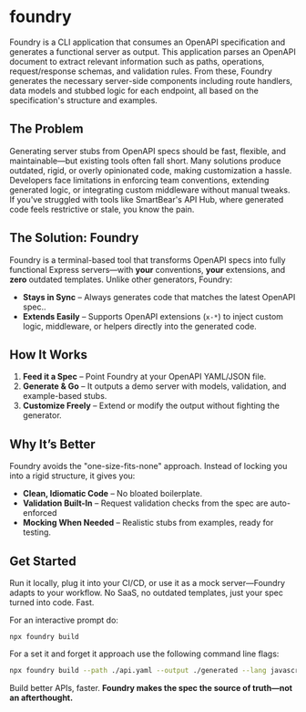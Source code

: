 # foundry

Foundry is a CLI application that consumes an OpenAPI specification and generates a functional server as output. This application parses an OpenAPI document to extract relevant information such as paths, operations, request/response schemas, and validation rules. From these, Foundry generates the necessary server-side components including route handlers, data models and stubbed logic for each endpoint, all based on the specification's structure and examples.

## **The Problem**

Generating server stubs from OpenAPI specs should be fast, flexible, and maintainable—but existing tools often fall short. Many solutions produce outdated, rigid, or overly opinionated code, making customization a hassle. Developers face limitations in enforcing team conventions, extending generated logic, or integrating custom middleware without manual tweaks. If you've struggled with tools like SmartBear's API Hub, where generated code feels restrictive or stale, you know the pain.

## **The Solution: Foundry**

Foundry is a terminal-based tool that transforms OpenAPI specs into fully functional Express servers—with **your** conventions, **your** extensions, and **zero** outdated templates. Unlike other generators, Foundry:

- **Stays in Sync** – Always generates code that matches the latest OpenAPI spec..
- **Extends Easily** – Supports OpenAPI extensions (`x-*`) to inject custom logic, middleware, or helpers directly into the generated code.

## **How It Works**

1. **Feed it a Spec** – Point Foundry at your OpenAPI YAML/JSON file.
2. **Generate & Go** – It outputs a demo server with models, validation, and example-based stubs.
3. **Customize Freely** – Extend or modify the output without fighting the generator.

## **Why It’s Better**

Foundry avoids the "one-size-fits-none" approach. Instead of locking you into a rigid structure, it gives you:

- **Clean, Idiomatic Code** – No bloated boilerplate.
- **Validation Built-In** – Request validation checks from the spec are auto-enforced
- **Mocking When Needed** – Realistic stubs from examples, ready for testing.

## **Get Started**

Run it locally, plug it into your CI/CD, or use it as a mock server—Foundry adapts to your workflow. No SaaS, no outdated templates, just your spec turned into code. Fast.

For an interactive prompt do: 

``
npx foundry build
``

For a set it and forget it approach use the following command line flags:

```sh
npx foundry build --path ./api.yaml --output ./generated --lang javascript
```

Build better APIs, faster. **Foundry makes the spec the source of truth—not an afterthought.**
